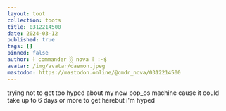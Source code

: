 ```yaml
---
layout: toot
collection: toots
title: 0312214500
date: 2024-03-12
published: true
tags: []
pinned: false
author: ⸸ commander ░ nova ⸸ :~$
avatar: /img/avatar/daemon.jpeg
mastodon: https://mastodon.online/@cmdr_nova/0312214500
---
```


trying not to get too hyped about my new pop_os machine cause it could take up to 6 days or more to get herebut i'm hyped
